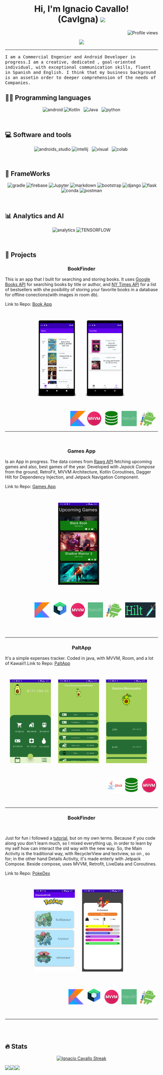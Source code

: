 <h1 align="center">
Hi, I'm Ignacio Cavallo!
<br>
(CavIgna)
  <img src="https://media.giphy.com/media/hvRJCLFzcasrR4ia7z/giphy.gif" width="20"></h1>
 <img src="https://gpvc.arturio.dev/cavigna" alt="Profile views" align='right'/><a href="https://github.com/cavigna"> </a>
<br/>

<p align="center">
  <a href="https://github.com/DenverCoder1/readme-typing-svg"><img src="https://readme-typing-svg.herokuapp.com?lines=Comercial+Engineer;Android+Developer+in+Progress;DS%20|%20AI%20|%20ML%20Enthusiastic;Always%20learning%20new%20things&center=true&width=380&height=45"></a>
</p>
<hr/>

<samp>
I am a Commercial Engenier and Android Developer in progress.I am a creative, dedicated , goal-oriented individual, with exceptional communication skills, fluent in Spanish and English. I think that my business background is an assetin order to deeper comprehension of the needs of Companies.
</samp>


## 👨‍💻 Programming languages

<p  align="center">


<img src="https://img.shields.io/badge/Android-3DDC84?style=for-the-badge&logo=android&logoColor=white" alt="android" />
<img src="https://img.shields.io/badge/Kotlin-0095D5?&style=for-the-badge&logo=kotlin&logoColor=white" alt="Kotlin" />&nbsp;&nbsp;
<img src="https://img.shields.io/badge/Java-ED8B00?style=for-the-badge&logo=java&logoColor=white" alt="Java" />&nbsp;&nbsp;
<img src="https://img.shields.io/badge/python%20-%2314354C.svg?&style=for-the-badge&logo=python&logoColor=white" alt="python" />
</p>
</br>

## 💻 Software and tools

<p align="center">
<img src="" alt = "" />
<img src="https://img.shields.io/badge/Android_Studio-3DDC84?style=for-the-badge&logo=android-studio&logoColor=white" alt="androids_studio" />
<img src="https://img.shields.io/badge/IntelliJIDEA-000000.svg?style=for-the-badge&logo=intellij-idea&logoColor=white" alt = "intellij" />&nbsp;&nbsp;
<img src="https://img.shields.io/badge/Visual_Studio_Code-0078D4?style=for-the-badge&logo=visual%20studio%20code&logoColor=white" alt = "visual" />&nbsp;&nbsp;
<img src="https://img.shields.io/badge/Colab-F9AB00?style=for-the-badge&logo=googlecolab&color=525252" alt = "colab" />&nbsp;&nbsp;
</p>
</br>

## 🚀 FrameWorks
<p align="center">
<img alt="" src = "" />
<img alt="gradle" src = "https://img.shields.io/badge/gradle-02303A?style=for-the-badge&logo=gradle&logoColor=white" />
<img alt="firebase" src = "https://img.shields.io/badge/firebase-ffca28?style=for-the-badge&logo=firebase&logoColor=black" />
<img alt="Jupyter" src="https://img.shields.io/badge/Jupyter%20-%23F37626.svg?logo=Jupyter&logoColor=white">
<img alt="markdown" src = "https://img.shields.io/badge/Markdown-000000?style=for-the-badge&logo=markdown&logoColor=white" />
<img alt="bootstrap" src = "https://img.shields.io/badge/Bootstrap-563D7C?style=for-the-badge&logo=bootstrap&logoColor=white" />
<img alt="django" src = "https://img.shields.io/badge/Django-092E20?style=for-the-badge&logo=django&logoColor=white" />
<img alt="flask" src = "https://img.shields.io/badge/Flask-000000?style=for-the-badge&logo=flask&logoColor=white" />
<img alt="conda" src = "https://img.shields.io/badge/conda-342B029.svg?&style=for-the-badge&logo=anaconda&logoColor=white" />
<img alt="postman" src = "https://img.shields.io/badge/Postman-FF6C37?style=for-the-badge&logo=Postman&logoColor=white" />
</p>
</br>

## 📊 Analytics and  AI
<p align= "center">
<img alt="analytics" src = "https://img.shields.io/badge/Google%20Analytics-E37400?style=for-the-badge&logo=google%20analytics&logoColor=white" />
<img alt="TENSORFLOW" src = "https://img.shields.io/badge/TensorFlow-FF6F00?style=for-the-badge&logo=tensorflow&logoColor=white" />
</p>
</br>

## :iphone: Projects

<h3 align="center">BookFinder</h3>

<p>

This is an app that I bulit for searching and storing books. It uses <a href = "https://developers.google.com/books">Google Books API</a> for searching books by title or author, and <a href = "https://developer.nytimes.com/docs/books-product/1/overview ">NY Times API</a> for a list of bestsellers with she posibility of storing your favorite books in a database for offline conections(with images in room db).  
</p>

Link to Repo: [Book App](https://github.com/cavigna/BooksApp/tree/UI)

</br>
<p align= "center">
<img src="./proyectos/book1.png" width="135" height = "250"/>&nbsp;&nbsp;&nbsp;&nbsp;&nbsp;
<img src="./proyectos/book2.png" width="135" height = "250"/>&nbsp;
</p>
</br>
<p align="right">

<!-- <img src="./images/built2.png" width="200" height = "50"/> -->
<img src="./images/kotlin.png" width="50" height = "50"/>
<img src="./images/mvvm.png" width="50" height = "50"/>&nbsp;
<img src="./images/database.png" width="50" height = "50"/>&nbsp;
<img src="./images/retrofit.png" width="50" height = "50"/>&nbsp;&nbsp;
<img src="./images/jetpack.png" width="50" height = "50"/>&nbsp;&nbsp;

</p>

<hr/>

</br>

<h3 align="center">Games App</h3>

<p>

Is an App in progress. The data comes from [Rawg API](https://api.rawg.io/) fetching upcoming games and also, best games of the year. Developed with *Jepack Compose* from the ground,  RetroFit, MVVM Architecture, Kotlin Coroutines, Dagger Hilt for Dependency Injection, and Jetpack Navigation Component.  

</p>

Link to Repo: [Games App](https://github.com/cavigna/GamesApp)


</br>
<p align= "center">
<img src="./proyectos/gamesapp.jpg" width="135" height = "270"/>&nbsp;&nbsp;&nbsp;&nbsp;&nbsp;

</p>
</br>

<p align="right">

<img src="./images/kotlin.png" width="50" height = "50"/>
<img src="./images/compose.png" width="60" height = "60"/>
<img src="./images/mvvm.png" width="50" height = "50"/>&nbsp;
<img src="./images/retrofit.png" width="50" height = "50"/>&nbsp;&nbsp;
<img src="./images/jetpack.png" width="50" height = "50"/>&nbsp;&nbsp;
<img src="./images/daggerhilt.png" width="100" height = "50"/>&nbsp;&nbsp;

</p>
</br>
</br>

<hr/>


<h3 align="center">PaltApp</h3>

It's a simple expenses tracker. Coded in java, with MVVM,  Room, and a lot of Kawaii!!.Link to Repo: [PaltApp](https://github.com/cavigna/Android_Development/tree/main/PaltApp)


</br>
<p align= "center">
<img src="./proyectos/paltaapp.jpg" width="135" height = "275"/>&nbsp;&nbsp;&nbsp;&nbsp;&nbsp;
<img src="./proyectos/paltapp3.jpg" width="135" height = "275"/>&nbsp;&nbsp;&nbsp;&nbsp;&nbsp;
<img src="./proyectos/paltapp4.jpg" width="135" height = "275"/>&nbsp;&nbsp;&nbsp;&nbsp;&nbsp;

</p>
</br>
<p align="right">

<img src="./images/java2.png" width="50" height = "50"/>
<img src="./images/database.png" width="50" height = "50"/>&nbsp;
<img src="./images/mvvm.png" width="50" height = "50"/>&nbsp;

</p>
</br>
<hr/>

<h3 align="center">BookFinder</h3>
</br>

Just for fun i followed a [tutorial](https://www.youtube.com/watch?v=v0of23TxIKc&list=PLQkwcJG4YTCTimTCpEL5FZgaWdIZQuB7m), but on my own terms. Because if you code along you don't learn much, so I mixed everything up, in order to learn by my self how can interact the old way with the new way. So, the Main Activity is the traditional way, with RecyclerView and textview, so on , so for; in the other hand Details Activity, it's made enterly with Jetpack Compose.  Beside compose, uses MVVM, Retrofit, LiveData and Coroutines.

Link to Repo: [PokeDex](https://github.com/cavigna/Pokedex)

</br>
<p align= "center">
<img src="./proyectos/poke.jpg" width="135" height = "270"/>&nbsp;&nbsp;&nbsp;&nbsp;&nbsp;
<img src="./proyectos/poke1.jpg" width="135" height = "270"/>&nbsp;&nbsp;&nbsp;&nbsp;&nbsp;

</p>
</br>

<p align="right">

<img src="./images/kotlin.png" width="50" height = "50"/>
<img src="./images/compose.png" width="60" height = "60"/>
<img src="./images/mvvm.png" width="50" height = "50"/>&nbsp;
<img src="./images/retrofit.png" width="50" height = "50"/>&nbsp;&nbsp;
<img src="./images/jetpack.png" width="50" height = "50"/>&nbsp;&nbsp;
</p>
</br>
<hr/>
</br>

</br>

## 🔥   Stats
<p align="center">
  <a href="https://github.com/DenverCoder1/github-readme-streak-stats">
    <img title="🔥 Get streak stats for your profile at git.io/streak-stats" alt="Ignacio Cavallo Streak" src="https://github-readme-streak-stats.herokuapp.com/?user=cavigna&theme=monokai-metallian&hide_border=true"/>
  </a>
  

<p align = "center" >
<a href="https://github-readme-stats.vercel.app/api?username=cavigna&theme=tokyonight&show_icons=true">
  <img  align="left" src="https://github-readme-stats.vercel.app/api?username=cavigna&theme=tokyonight&show_icons=true" />
</a>
</p>

<p>
<a href="https://github-readme-stats.vercel.app/api/top-langs/?username=cavigna&theme=tokyonight">
  <img align="left" src="https://github-readme-stats.vercel.app/api/top-langs/?username=cavigna&theme=tokyonight" />
</a>
</p>
<p>
   <a href="https://github.com/ashutosh00710/github-readme-activity-graph"><img src="https://activity-graph.herokuapp.com/graph?username=cavigna&custom_title=Ignacio Cavallo's%20Contribution%20Graph&bg_color=1F222E&color=F8D866&line=F85D7F&point=FFFFFF&hide_border=true" /></a>
   </p>
<br>





<!--
**cavigna/cavigna** is a ✨ _special_ ✨ repository because its `README.md` (this file) appears on your GitHub profile.

Here are some ideas to get you started:

- 🔭 I’m currently working on ...
- 🌱 I’m currently learning ...
- 👯 I’m looking to collaborate on ...
- 🤔 I’m looking for help with ...
- 💬 Ask me about ...
- 📫 How to reach me: ...
- 😄 Pronouns: ...
- ⚡ Fun fact: ...


<samp>
I am a creative🎡, time punctual👩‍🎓, dedicated🎯, goal-oriented individual👩‍💻 with decent moral Values and Ethicates🙇‍♀️ along with a high-energy level🤹‍♀️, honed communication skills👐, strong organizational skills👮‍♀️, and meticulous attention🕵️‍♀️ to detail.
</samp>
-->
